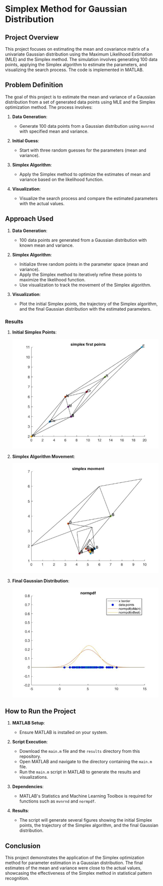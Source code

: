 # Simplex Method for Gaussian Distribution

## Project Overview

This project focuses on estimating the mean and covariance matrix of a univariate Gaussian distribution using the Maximum Likelihood Estimation (MLE) and the Simplex method. The simulation involves generating 100 data points, applying the Simplex algorithm to estimate the parameters, and visualizing the search process. The code is implemented in MATLAB.

## Problem Definition

The goal of this project is to estimate the mean and variance of a Gaussian distribution from a set of generated data points using MLE and the Simplex optimization method. The process involves:

1. **Data Generation**:
   - Generate 100 data points from a Gaussian distribution using `mvnrnd` with specified mean and variance.

2. **Initial Guess**:
   - Start with three random guesses for the parameters (mean and variance).

3. **Simplex Algorithm**:
   - Apply the Simplex method to optimize the estimates of mean and variance based on the likelihood function.

4. **Visualization**:
   - Visualize the search process and compare the estimated parameters with the actual values.

## Approach Used

1. **Data Generation**:
   - 100 data points are generated from a Gaussian distribution with known mean and variance.

2. **Simplex Algorithm**:
   - Initialize three random points in the parameter space (mean and variance).
   - Apply the Simplex method to iteratively refine these points to maximize the likelihood function.
   - Use visualization to track the movement of the Simplex algorithm.

3. **Visualization**:
   - Plot the initial Simplex points, the trajectory of the Simplex algorithm, and the final Gaussian distribution with the estimated parameters.

### Results

1. **Initial Simplex Points**:

   ![alt text](https://github.com/HosseinRezaei951/Statistical_Pattern_Recognition_Course/blob/main/Exercises/2/results/1.jpg)

2. **Simplex Algorithm Movement**:

   ![alt text](https://github.com/HosseinRezaei951/Statistical_Pattern_Recognition_Course/blob/main/Exercises/2/results/2.jpg)

3. **Final Gaussian Distribution**:

   ![alt text](https://github.com/HosseinRezaei951/Statistical_Pattern_Recognition_Course/blob/main/Exercises/2/results/3.jpg)

## How to Run the Project

1. **MATLAB Setup**:
   - Ensure MATLAB is installed on your system.

2. **Script Execution**:
   - Download the `main.m` file and the `results` directory from this repository.
   - Open MATLAB and navigate to the directory containing the `main.m` file.
   - Run the `main.m` script in MATLAB to generate the results and visualizations.

3. **Dependencies**:
   - MATLAB's Statistics and Machine Learning Toolbox is required for functions such as `mvnrnd` and `normpdf`.

4. **Results**:
   - The script will generate several figures showing the initial Simplex points, the trajectory of the Simplex algorithm, and the final Gaussian distribution.

## Conclusion

This project demonstrates the application of the Simplex optimization method for parameter estimation in a Gaussian distribution. The final estimates of the mean and variance were close to the actual values, showcasing the effectiveness of the Simplex method in statistical pattern recognition.
